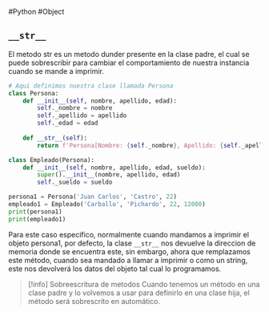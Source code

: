 #Python #Object
## `__str__`

El metodo str es un metodo dunder presente en la clase padre, el cual se puede sobrescribir para cambiar el comportamiento de nuestra instancia cuando se mande a imprimir.

```python
# Aqui definimos nuestra clase llamada Persona
class Persona:
	def __init__(self, nombre, apellido, edad):
		self._nombre = nombre
		self._apellido = apellido
		self._edad = edad
		
	def __str__(self):
		return f'Persona[Nombre: {self._nombre}, Apellido: {self._apellido}, Edad: {self._edad}]'

class Empleado(Persona):
	def __init__(self, nombre, apellido, edad, sueldo):
		super().__init__(nombre, apellido, edad)
		self._sueldo = sueldo

persona1 = Persona('Juan Carlos', 'Castro', 22)
empleado1 = Empleado('Carballo', 'Pichardo', 22, 12000)
print(persona1)
print(empleado1)
```

Para este caso especifico, normalmente cuando mandamos a imprimir el objeto persona1, por defecto, la clase `__str__` nos devuelve la direccion de memoria donde se encuentra este, sin embargo, ahora que remplazamos este método, cuando sea mandado a llamar a imprimir o como un string, este nos devolverá los datos del objeto tal cual lo programamos.

> [!info] Sobreescritura de metodos
> Cuando tenemos un método en una clase padre y lo volvemos a usar para definirlo en una clase hija, el método será sobrescrito en automático.